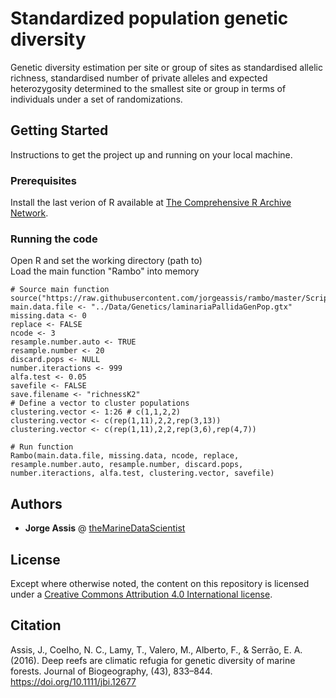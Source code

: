 # Standardized population genetic diversity

Genetic diversity estimation per site or group of sites as standardised allelic richness, standardised number of private alleles and expected heterozygosity determined to the smallest site or group in terms of individuals under a set of randomizations.

## Getting Started

Instructions to get the project up and running on your local machine.

### Prerequisites

Install the last verion of R available at [The Comprehensive R Archive Network](https://cran.r-project.org/).

### Running the code

Open R and set the working directory (path to) <br>
Load the main function "Rambo" into memory <br>

```
# Source main function
source("https://raw.githubusercontent.com/jorgeassis/rambo/master/Script.R")
main.data.file <- "../Data/Genetics/laminariaPallidaGenPop.gtx"
missing.data <- 0
replace <- FALSE
ncode <- 3
resample.number.auto <- TRUE
resample.number <- 20
discard.pops <- NULL
number.iteractions <- 999
alfa.test <- 0.05
savefile <- FALSE
save.filename <- "richnessK2"
# Define a vector to cluster populations
clustering.vector <- 1:26 # c(1,1,2,2)
clustering.vector <- c(rep(1,11),2,2,rep(3,13))
clustering.vector <- c(rep(1,11),2,2,rep(3,6),rep(4,7))

# Run function
Rambo(main.data.file, missing.data, ncode, replace, resample.number.auto, resample.number, discard.pops, number.iteractions, alfa.test, clustering.vector, savefile)
```

## Authors

* **Jorge Assis** @ [theMarineDataScientist](https://medium.com/@jorgemfa)

## License

Except where otherwise noted, the content on this repository is licensed under a [Creative Commons Attribution 4.0 International license](https://creativecommons.org/licenses/by/4.0/).

## Citation

Assis, J., Coelho, N. C., Lamy, T., Valero, M., Alberto, F., & Serrão, E. A. (2016). Deep reefs are climatic refugia for genetic diversity of marine forests. Journal of Biogeography, (43), 833–844. https://doi.org/10.1111/jbi.12677

